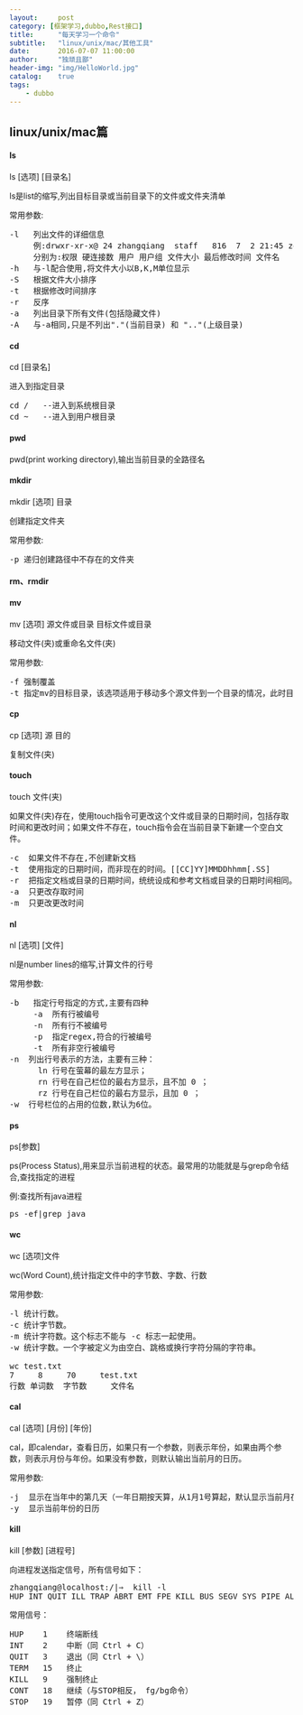 ```yaml
---
layout:     post
category: [框架学习,dubbo,Rest接口]
title:      "每天学习一个命令"
subtitle:   "linux/unix/mac/其他工具"
date:       2016-07-07 11:00:00
author:     "独顽且鄙"
header-img: "img/HelloWorld.jpg"
catalog:    true
tags:
    - dubbo
---
```


## linux/unix/mac篇

#### ls

ls [选项] [目录名]

ls是list的缩写,列出目标目录或当前目录下的文件或文件夹清单

常用参数:
<pre>
-l   列出文件的详细信息 
     例:drwxr-xr-x@ 24 zhangqiang  staff   816  7  2 21:45 zookeeper-3.4.8
     分别为:权限 硬连接数 用户 用户组 文件大小 最后修改时间 文件名
-h   与-l配合使用,将文件大小以B,K,M单位显示
-S   根据文件大小排序
-t   根据修改时间排序
-r   反序
-a   列出目录下所有文件(包括隐藏文件)
-A   与-a相同,只是不列出"."(当前目录) 和 ".."(上级目录)
</pre>

#### cd

cd [目录名]

进入到指定目录

<pre>
cd /   --进入到系统根目录
cd ~   --进入到用户根目录
</pre>

#### pwd

pwd(print working directory),输出当前目录的全路径名

#### mkdir

mkdir [选项] 目录

创建指定文件夹

常用参数:

<pre>
-p 递归创建路径中不存在的文件夹
</pre>

#### rm、rmdir

#### mv

mv [选项] 源文件或目录 目标文件或目录
 
移动文件(夹)或重命名文件(夹)

常用参数:

<pre>
-f 强制覆盖
-t 指定mv的目标目录，该选项适用于移动多个源文件到一个目录的情况，此时目标目录在前，源文件在后。
</pre>

#### cp

cp [选项] 源 目的

复制文件(夹)

#### touch

touch 文件(夹)

如果文件(夹)存在，使用touch指令可更改这个文件或目录的日期时间，包括存取时间和更改时间；如果文件不存在，touch指令会在当前目录下新建一个空白文件。

<pre>
-c  如果文件不存在,不创建新文档
-t  使用指定的日期时间，而非现在的时间。[[CC]YY]MMDDhhmm[.SS]  
-r  把指定文档或目录的日期时间，统统设成和参考文档或目录的日期时间相同。例:touch -r log.log log2012.log
-a  只更改存取时间
-m  只更改更改时间
</pre>

#### nl

nl [选项] [文件]

nl是number lines的缩写,计算文件的行号

常用参数:

<pre>
-b   指定行号指定的方式,主要有四种
     -a  所有行被编号
     -n  所有行不被编号
     -p  指定regex,符合的行被编号
     -t  所有非空行被编号
-n  列出行号表示的方法，主要有三种：
      ln 行号在萤幕的最左方显示；
      rn 行号在自己栏位的最右方显示，且不加 0 ；
      rz 行号在自己栏位的最右方显示，且加 0 ；
-w  行号栏位的占用的位数,默认为6位。
</pre>

#### ps

ps[参数]

ps(Process Status),用来显示当前进程的状态。最常用的功能就是与grep命令结合,查找指定的进程

例:查找所有java进程
<pre>
ps -ef|grep java
</pre>

#### wc

wc [选项]文件

wc(Word Count),统计指定文件中的字节数、字数、行数

常用参数:
<pre>
-l 统计行数。
-c 统计字节数。
-m 统计字符数。这个标志不能与 -c 标志一起使用。
-w 统计字数。一个字被定义为由空白、跳格或换行字符分隔的字符串。

wc test.txt 
7     8     70     test.txt
行数 单词数  字节数     文件名
</pre>

#### cal

cal [选项] [月份] [年份]

cal，即calendar，查看日历，如果只有一个参数，则表示年份，如果由两个参数，则表示月份与年份。如果没有参数，则默认输出当前月的日历。 

常用参数:

<pre>
-j  显示在当年中的第几天（一年日期按天算，从1月1号算起，默认显示当前月在一年中的天数）
-y  显示当前年份的日历
</pre>

#### kill

kill [参数] [进程号]

向进程发送指定信号，所有信号如下：

<pre>
zhangqiang@localhost:/|⇒  kill -l
HUP INT QUIT ILL TRAP ABRT EMT FPE KILL BUS SEGV SYS PIPE ALRM TERM URG STOP TSTP CONT CHLD TTIN TTOU IO XCPU XFSZ VTALRM PROF WINCH INFO USR1 USR2
</pre>

常用信号：

<pre>
HUP    1    终端断线
INT    2    中断（同 Ctrl + C）
QUIT   3    退出（同 Ctrl + \）
TERM   15   终止
KILL   9    强制终止
CONT   18   继续（与STOP相反， fg/bg命令）
STOP   19   暂停（同 Ctrl + Z）
</pre>



